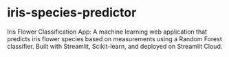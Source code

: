 # iris-species-predictor
Iris Flower Classification App: A machine learning web application that predicts iris flower species based on measurements using a Random Forest classifier. Built with Streamlit, Scikit-learn, and deployed on Streamlit Cloud.
